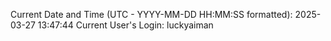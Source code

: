 Current Date and Time (UTC - YYYY-MM-DD HH:MM:SS formatted): 2025-03-27 13:47:44
Current User's Login: luckyaiman

